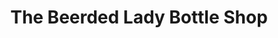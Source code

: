 ---
title: "The Beerded Lady Bottle Shop"
url: /garner/the-beerded-lady-bottle-shop/
shop: alcohol
---